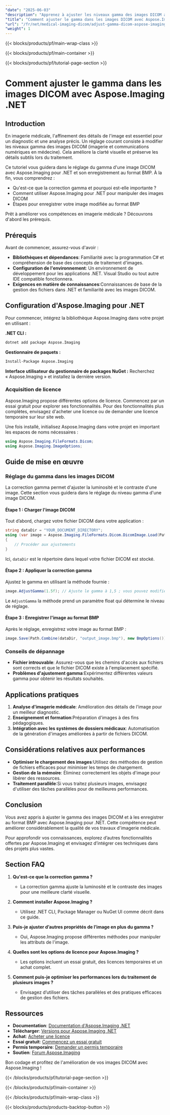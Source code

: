 ```yaml
---
"date": "2025-06-03"
"description": "Apprenez à ajuster les niveaux gamma des images DICOM avec Aspose.Imaging .NET. Améliorez la clarté et les détails des images pour l'analyse médicale grâce à notre guide étape par étape."
"title": "Comment ajuster le gamma dans les images DICOM avec Aspose.Imaging .NET pour une imagerie médicale améliorée"
"url": "/fr/net/medical-imaging-dicom/adjust-gamma-dicom-aspose-imaging-dotnet/"
"weight": 1
---
```


{{< blocks/products/pf/main-wrap-class >}}

{{< blocks/products/pf/main-container >}}

{{< blocks/products/pf/tutorial-page-section >}}
# Comment ajuster le gamma dans les images DICOM avec Aspose.Imaging .NET

## Introduction

En imagerie médicale, l'affinement des détails de l'image est essentiel pour un diagnostic et une analyse précis. Un réglage courant consiste à modifier les niveaux gamma des images DICOM (imagerie et communications numériques en médecine). Cela améliore la clarté visuelle et préserve les détails subtils lors du traitement.

Ce tutoriel vous guidera dans le réglage du gamma d'une image DICOM avec Aspose.Imaging pour .NET et son enregistrement au format BMP. À la fin, vous comprendrez :
- Qu'est-ce que la correction gamma et pourquoi est-elle importante ?
- Comment utiliser Aspose.Imaging pour .NET pour manipuler des images DICOM
- Étapes pour enregistrer votre image modifiée au format BMP

Prêt à améliorer vos compétences en imagerie médicale ? Découvrons d'abord les prérequis.

## Prérequis

Avant de commencer, assurez-vous d'avoir :
- **Bibliothèques et dépendances**: Familiarité avec la programmation C# et compréhension de base des concepts de traitement d'images.
- **Configuration de l'environnement**: Un environnement de développement pour les applications .NET. Visual Studio ou tout autre IDE compatible fonctionnera.
- **Exigences en matière de connaissances**:Connaissances de base de la gestion des fichiers dans .NET et familiarité avec les images DICOM.

## Configuration d'Aspose.Imaging pour .NET

Pour commencer, intégrez la bibliothèque Aspose.Imaging dans votre projet en utilisant :

**.NET CLI :**
```bash
dotnet add package Aspose.Imaging
```

**Gestionnaire de paquets :**
```bash
Install-Package Aspose.Imaging
```

**Interface utilisateur du gestionnaire de packages NuGet :**
Recherchez « Aspose.Imaging » et installez la dernière version.

### Acquisition de licence

Aspose.Imaging propose différentes options de licence. Commencez par un essai gratuit pour explorer ses fonctionnalités. Pour des fonctionnalités plus complètes, envisagez d'acheter une licence ou de demander une licence temporaire sur leur site web.

Une fois installé, initialisez Aspose.Imaging dans votre projet en important les espaces de noms nécessaires :
```csharp
using Aspose.Imaging.FileFormats.Dicom;
using Aspose.Imaging.ImageOptions;
```

## Guide de mise en œuvre

### Réglage du gamma dans les images DICOM

La correction gamma permet d'ajuster la luminosité et le contraste d'une image. Cette section vous guidera dans le réglage du niveau gamma d'une image DICOM.

#### Étape 1 : Charger l'image DICOM

Tout d’abord, chargez votre fichier DICOM dans votre application :
```csharp
string dataDir = "YOUR_DOCUMENT_DIRECTORY";
using (var image = Aspose.Imaging.FileFormats.Dicom.DicomImage.Load(Path.Combine(dataDir, "your_image.dcm")))
{
    // Procéder aux ajustements
}
```
Ici, `dataDir` est le répertoire dans lequel votre fichier DICOM est stocké.

#### Étape 2 : Appliquer la correction gamma

Ajustez le gamma en utilisant la méthode fournie :
```csharp
image.AdjustGamma(1.5f); // Ajuste le gamma à 1,5 ; vous pouvez modifier cette valeur selon vos besoins.
```
Le `AdjustGamma` la méthode prend un paramètre float qui détermine le niveau de réglage.

#### Étape 3 : Enregistrer l'image au format BMP

Après le réglage, enregistrez votre image au format BMP :
```csharp
image.Save(Path.Combine(dataDir, "output_image.bmp"), new BmpOptions());
```

### Conseils de dépannage

- **Fichier introuvable**: Assurez-vous que les chemins d'accès aux fichiers sont corrects et que le fichier DICOM existe à l'emplacement spécifié.
- **Problèmes d'ajustement gamma**:Expérimentez différentes valeurs gamma pour obtenir les résultats souhaités.

## Applications pratiques

1. **Analyse d'imagerie médicale**: Amélioration des détails de l'image pour un meilleur diagnostic.
2. **Enseignement et formation**:Préparation d'images à des fins pédagogiques.
3. **Intégration avec les systèmes de dossiers médicaux**: Automatisation de la génération d'images améliorées à partir de fichiers DICOM.

## Considérations relatives aux performances

- **Optimiser le chargement des images**:Utilisez des méthodes de gestion de fichiers efficaces pour minimiser les temps de chargement.
- **Gestion de la mémoire**: Éliminez correctement les objets d'image pour libérer des ressources.
- **Traitement parallèle**:Si vous traitez plusieurs images, envisagez d'utiliser des tâches parallèles pour de meilleures performances.

## Conclusion

Vous avez appris à ajuster le gamma des images DICOM et à les enregistrer au format BMP avec Aspose.Imaging pour .NET. Cette compétence peut améliorer considérablement la qualité de vos travaux d'imagerie médicale.

Pour approfondir vos connaissances, explorez d’autres fonctionnalités offertes par Aspose.Imaging et envisagez d’intégrer ces techniques dans des projets plus vastes.

## Section FAQ

1. **Qu'est-ce que la correction gamma ?**
   - La correction gamma ajuste la luminosité et le contraste des images pour une meilleure clarté visuelle.

2. **Comment installer Aspose.Imaging ?**
   - Utilisez .NET CLI, Package Manager ou NuGet UI comme décrit dans ce guide.

3. **Puis-je ajuster d’autres propriétés de l’image en plus du gamma ?**
   - Oui, Aspose.Imaging propose différentes méthodes pour manipuler les attributs de l'image.

4. **Quelles sont les options de licence pour Aspose.Imaging ?**
   - Les options incluent un essai gratuit, des licences temporaires et un achat complet.

5. **Comment puis-je optimiser les performances lors du traitement de plusieurs images ?**
   - Envisagez d’utiliser des tâches parallèles et des pratiques efficaces de gestion des fichiers.

## Ressources

- **Documentation**: [Documentation d'Aspose.Imaging .NET](https://reference.aspose.com/imaging/net/)
- **Télécharger**: [Versions pour Aspose.Imaging .NET](https://releases.aspose.com/imaging/net/)
- **Achat**: [Acheter une licence](https://purchase.aspose.com/buy)
- **Essai gratuit**: [Commencez un essai gratuit](https://releases.aspose.com/imaging/net/)
- **Permis temporaire**: [Demander un permis temporaire](https://purchase.aspose.com/temporary-license/)
- **Soutien**: [Forum Aspose.Imaging](https://forum.aspose.com/c/imaging/10)

Bon codage et profitez de l'amélioration de vos images DICOM avec Aspose.Imaging !

{{< /blocks/products/pf/tutorial-page-section >}}

{{< /blocks/products/pf/main-container >}}

{{< /blocks/products/pf/main-wrap-class >}}

{{< blocks/products/products-backtop-button >}}